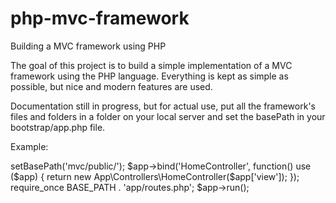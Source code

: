 # php-mvc-framework
Building a MVC framework using PHP

The goal of this project is to build a simple implementation of a MVC framework using the PHP language.
Everything is kept as simple as possible, but nice and modern features are used.

Documentation still in progress, but for actual use, put all the framework's files and folders in a folder on your local server
and set the basePath in your bootstrap/app.php file.

Example:

<?php

$app = new System\Application();

$app['router']->setBasePath('mvc/public/');

$app->bind('HomeController', function() use ($app) {
	return new App\Controllers\HomeController($app['view']);
});

require_once BASE_PATH . 'app/routes.php';

$app->run();



